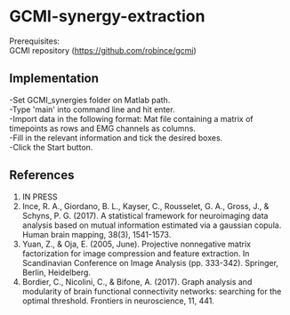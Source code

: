 # GCMI-synergy-extraction


Prerequisites:<br />
GCMI repository (https://github.com/robince/gcmi)



## Implementation
-Set GCMI_synergies folder on Matlab path.<br />
-Type 'main' into command line and hit enter.<br />
-Import data in the following format: Mat file containing a matrix of timepoints as rows and EMG channels as columns.<br />
-Fill in the relevant information and tick the desired boxes.<br />
-Click the Start button.


##  References
1. IN PRESS <br />
2. Ince, R. A., Giordano, B. L., Kayser, C., Rousselet, G. A., Gross, J., & Schyns, P. G. (2017). A statistical framework for neuroimaging data analysis based on mutual information estimated via a gaussian copula. Human brain mapping, 38(3), 1541-1573. <br />
3. Yuan, Z., & Oja, E. (2005, June). Projective nonnegative matrix factorization for image compression and feature extraction. In Scandinavian Conference on Image Analysis (pp. 333-342). Springer, Berlin, Heidelberg.<br />
4. Bordier, C., Nicolini, C., & Bifone, A. (2017). Graph analysis and modularity of brain functional connectivity networks: searching for the optimal threshold. Frontiers in neuroscience, 11, 441.<br />
